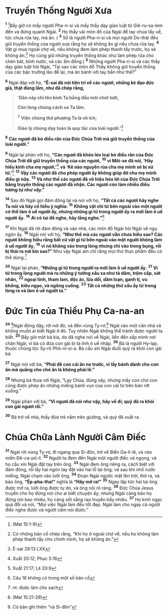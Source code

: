 # Truyền Thống Người Xưa
<sup><b>1</b></sup> [^1@-d58a1457-3966-4249-ba44-223d6f62c07c]Bấy giờ có mấy người Pha-ri-si và mấy thầy dạy giáo luật từ Giê-ru-sa-lem đến và đứng quanh Ngài. <sup><b>2</b></sup> Họ thấy vài môn đồ của Ngài để tay chưa tẩy uế, tức chưa rửa tay, mà ăn. ( <sup><b>3</b></sup> Số là người Pha-ri-si và mọi người Do-thái đều giữ truyền thống của người xưa rằng họ sẽ không ăn gì nếu chưa rửa tay. <sup><b>4</b></sup> Vật gì mua ngoài chợ về, nếu không đem làm phép thanh tẩy trước, họ sẽ không ăn.[^1-d58a1457-3966-4249-ba44-223d6f62c07c] Họ cũng giữ những truyền thống khác như làm phép rửa cho chén bát, bình nước, và các ấm đồng.) <sup><b>5</b></sup> Những người Pha-ri-si và các thầy dạy giáo luật hỏi Ngài, “Tại sao các môn đồ Thầy không giữ truyền thống của các bậc trưởng lão để lại, mà ăn bánh với tay bẩn như thế?”

<sup><b>6</b></sup> Ngài đáp với họ, **“Ê-sai đã nói tiên tri về các ngươi, những kẻ đạo đức giả, thật đúng lắm, như đã chép rằng,**

> **‘Dân này chỉ tôn kính Ta bằng đầu môi chót lưỡi,**
>
> **Còn lòng chúng cách xa Ta lắm.**
>
> <sup><b>7</b></sup> **Việc chúng thờ phượng Ta là vô ích;**
>
> **Giáo lý chúng dạy toàn là quy tắc của loài người.’**[^2-d58a1457-3966-4249-ba44-223d6f62c07c]

<sup><b>8</b></sup> **Các ngươi đã bỏ điều răn của Đức Chúa Trời mà giữ truyền thống của loài người.”**

<sup><b>9</b></sup> Ngài lại phán với họ, **“Các ngươi đã khéo léo loại bỏ điều răn của Đức Chúa Trời để giữ truyền thống của các ngươi,** <sup><b>10</b></sup> **vì Môi-se đã nói, ‘Hãy hiếu kính cha mẹ ngươi,’**[^3-d58a1457-3966-4249-ba44-223d6f62c07c] **và ‘Kẻ nào nguyền rủa cha mẹ mình sẽ bị xử tử.’**[^4-d58a1457-3966-4249-ba44-223d6f62c07c] <sup><b>12</b></sup> **Vậy các ngươi đã cho phép người ấy không giúp đỡ cha mẹ mình điều gì nữa.** <sup><b>13</b></sup> **Và như thế các ngươi đã vô hiệu hóa lời của Đức Chúa Trời bằng truyền thống các ngươi đã nhận. Các ngươi còn làm nhiều điều tương tự như vậy.”**

<sup><b>14</b></sup> Sau đó Ngài gọi đám đông lại và nói với họ, **“Tất cả các ngươi hãy nghe Ta nói và hãy cố hiểu ý nghĩa:** <sup><b>15</b></sup> **Không vật chi từ bên ngoài vào một người có thể làm ô uế người ấy, nhưng những gì từ trong người ấy ra mới làm ô uế người ấy.** <sup><b>16</b></sup> **Ai có tai để nghe, hãy lắng nghe.”**[^5-d58a1457-3966-4249-ba44-223d6f62c07c]

<sup><b>17</b></sup> Khi Ngài đã rời đám đông và vào nhà, các môn đồ Ngài hỏi Ngài về ngụ ngôn ấy. <sup><b>18</b></sup> Ngài nói với họ, **“Như thế mà các ngươi vẫn chưa hiểu sao? Các ngươi không hiểu rằng bất cứ vật gì từ bên ngoài vào một người không làm ô uế người ấy,** <sup><b>19</b></sup> **vì nó không vào trong lòng nhưng chỉ vào trong bụng, rồi bị thải ra nơi kín sao?”** Như vậy Ngài ám chỉ rằng mọi thứ thực phẩm đều có thể dùng.[^6-d58a1457-3966-4249-ba44-223d6f62c07c]

<sup><b>20</b></sup> Ngài lại phán, **“Những gì từ trong người ra mới làm ô uế người ấy.** <sup><b>21</b></sup> **Vì từ trong lòng người mà ra những ý tưởng xấu xa như tà dâm, trộm cắp, sát nhân,** <sup><b>22</b></sup> **ngoại tình, tham lam, độc ác, lừa dối, dâm loạn, ganh tị, vu khống, kiêu ngạo, và ngông cuồng.** <sup><b>23</b></sup> **Tất cả những thứ xấu ấy từ trong lòng ra và làm ô uế người ta.”**

# Đức Tin của Thiếu Phụ Ca-na-an
<sup><b>24</b></sup> [^2@-d58a1457-3966-4249-ba44-223d6f62c07c]Ngài đứng dậy, rời nơi đó, và đến vùng Ty-rơ.[^7-d58a1457-3966-4249-ba44-223d6f62c07c] Ngài vào một căn nhà và không muốn ai biết Ngài ở đó. Tuy nhiên Ngài không thể tránh được người ta biết. <sup><b>25</b></sup> Bấy giờ một bà kia, do đã nghe nói về Ngài, liền đến sấp mình nơi chân Ngài, vì bà có đứa con gái bị tà linh ô uế nhập. <sup><b>26</b></sup> Bà là người Hy-lạp, thuộc chủng tộc Sy-rô Phô-ni-xi-a. Bà cầu xin Ngài đuổi quỷ ra khỏi con gái bà.

<sup><b>27</b></sup> Ngài nói với bà, **“Phải để con cái ăn no trước, vì lấy bánh dành cho con ăn mà quăng cho chó ăn là không phải lẽ.”**

<sup><b>28</b></sup> Nhưng bà thưa với Ngài, “Lạy Chúa, đúng vậy, nhưng mấy con chó con cũng được phép ăn những miếng bánh vụn của con cái từ trên bàn rớt xuống.”

<sup><b>29</b></sup> Ngài phán với bà, **“Vì ngươi đã nói như vậy, hãy về đi; quỷ đã ra khỏi con gái ngươi rồi.”**

<sup><b>30</b></sup> Bà trở về nhà, thấy đứa trẻ nằm trên giường, và quỷ đã xuất ra.

# Chúa Chữa Lành Người Câm Điếc
<sup><b>31</b></sup> Ngài rời vùng Ty-rơ, đi ngang qua Si-đôn, trở về Biển Ga-li-lê, và vào miền Đê-ca-pô-li. <sup><b>32</b></sup> Người ta đem đến Ngài một người điếc và ngọng, và họ cầu xin Ngài đặt tay trên ông. <sup><b>33</b></sup> Ngài đem ông riêng ra, cách biệt với đám đông, rồi lấy hai ngón tay đặt vào hai lỗ tai ông; và sau khi nhổ nước miếng, Ngài chạm vào lưỡi ông. <sup><b>34</b></sup> Đoạn Ngài ngước mặt lên trời, thở ra, và bảo ông, **“Ép-pha-tha!”** nghĩa là **“Hãy mở ra!”** <sup><b>35</b></sup> Ngay lập tức hai tai ông được mở ra, lưỡi ông được tự do, và ông nói rõ ràng. <sup><b>36</b></sup> Đức Chúa Jesus truyền cho họ đừng nói cho ai biết chuyện ấy; nhưng Ngài càng bảo họ đừng nói bao nhiêu, họ càng sốt sắng rao truyền bấy nhiêu. <sup><b>37</b></sup> Họ kinh ngạc quá đỗi và nói, “Mọi việc Ngài làm đều tốt đẹp. Ngài làm cho ngay cả người điếc nghe được và người câm nói được.”

[^1-d58a1457-3966-4249-ba44-223d6f62c07c]: Có những bản cổ chép rằng, “Khi họ ở ngoài chợ về, nếu họ không làm phép thanh tẩy cho chính mình, họ sẽ không ăn.”
[^2-d58a1457-3966-4249-ba44-223d6f62c07c]: Ê-sai 29:13 LXX
[^3-d58a1457-3966-4249-ba44-223d6f62c07c]: Xuất 20:12; Phục 5:16
[^4-d58a1457-3966-4249-ba44-223d6f62c07c]: Xuất 21:17; Lê 20:9
[^5-d58a1457-3966-4249-ba44-223d6f62c07c]: Câu 16 không có trong một số bản cổ
[^6-d58a1457-3966-4249-ba44-223d6f62c07c]: nt: được làm cho sạch
[^7-d58a1457-3966-4249-ba44-223d6f62c07c]: Có bản ghi thêm “và Si-đôn”
[^1@-d58a1457-3966-4249-ba44-223d6f62c07c]: (Mat 15:1-9)
[^2@-d58a1457-3966-4249-ba44-223d6f62c07c]: (Mat 15:21-28)